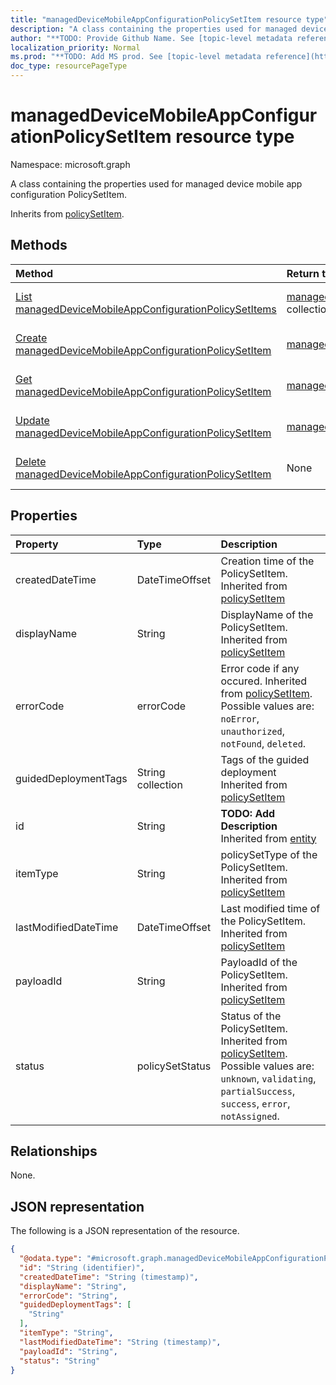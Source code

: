 ```yaml
---
title: "managedDeviceMobileAppConfigurationPolicySetItem resource type"
description: "A class containing the properties used for managed device mobile app configuration PolicySetItem."
author: "**TODO: Provide Github Name. See [topic-level metadata reference](https://msgo.azurewebsites.net/add/document/guidelines/metadata.html#topic-level-metadata)**"
localization_priority: Normal
ms.prod: "**TODO: Add MS prod. See [topic-level metadata reference](https://msgo.azurewebsites.net/add/document/guidelines/metadata.html#topic-level-metadata)**"
doc_type: resourcePageType
---
```


# managedDeviceMobileAppConfigurationPolicySetItem resource type

Namespace: microsoft.graph



A class containing the properties used for managed device mobile app configuration PolicySetItem.


Inherits from [policySetItem](../resources/policysetitem.md).

## Methods
|Method|Return type|Description|
|:---|:---|:---|
|[List managedDeviceMobileAppConfigurationPolicySetItems](../api/manageddevicemobileappconfigurationpolicysetitem-list.md)|[managedDeviceMobileAppConfigurationPolicySetItem](../resources/manageddevicemobileappconfigurationpolicysetitem.md) collection|Get a list of the [managedDeviceMobileAppConfigurationPolicySetItem](../resources/manageddevicemobileappconfigurationpolicysetitem.md) objects and their properties.|
|[Create managedDeviceMobileAppConfigurationPolicySetItem](../api/manageddevicemobileappconfigurationpolicysetitem-create.md)|[managedDeviceMobileAppConfigurationPolicySetItem](../resources/manageddevicemobileappconfigurationpolicysetitem.md)|Create a new [managedDeviceMobileAppConfigurationPolicySetItem](../resources/manageddevicemobileappconfigurationpolicysetitem.md) object.|
|[Get managedDeviceMobileAppConfigurationPolicySetItem](../api/manageddevicemobileappconfigurationpolicysetitem-get.md)|[managedDeviceMobileAppConfigurationPolicySetItem](../resources/manageddevicemobileappconfigurationpolicysetitem.md)|Read the properties and relationships of a [managedDeviceMobileAppConfigurationPolicySetItem](../resources/manageddevicemobileappconfigurationpolicysetitem.md) object.|
|[Update managedDeviceMobileAppConfigurationPolicySetItem](../api/manageddevicemobileappconfigurationpolicysetitem-update.md)|[managedDeviceMobileAppConfigurationPolicySetItem](../resources/manageddevicemobileappconfigurationpolicysetitem.md)|Update the properties of a [managedDeviceMobileAppConfigurationPolicySetItem](../resources/manageddevicemobileappconfigurationpolicysetitem.md) object.|
|[Delete managedDeviceMobileAppConfigurationPolicySetItem](../api/manageddevicemobileappconfigurationpolicysetitem-delete.md)|None|Deletes a [managedDeviceMobileAppConfigurationPolicySetItem](../resources/manageddevicemobileappconfigurationpolicysetitem.md) object.|

## Properties
|Property|Type|Description|
|:---|:---|:---|
|createdDateTime|DateTimeOffset|Creation time of the PolicySetItem. Inherited from [policySetItem](../resources/policysetitem.md)|
|displayName|String|DisplayName of the PolicySetItem. Inherited from [policySetItem](../resources/policysetitem.md)|
|errorCode|errorCode|Error code if any occured. Inherited from [policySetItem](../resources/policysetitem.md). Possible values are: `noError`, `unauthorized`, `notFound`, `deleted`.|
|guidedDeploymentTags|String collection|Tags of the guided deployment Inherited from [policySetItem](../resources/policysetitem.md)|
|id|String|**TODO: Add Description** Inherited from [entity](../resources/entity.md)|
|itemType|String|policySetType of the PolicySetItem. Inherited from [policySetItem](../resources/policysetitem.md)|
|lastModifiedDateTime|DateTimeOffset|Last modified time of the PolicySetItem. Inherited from [policySetItem](../resources/policysetitem.md)|
|payloadId|String|PayloadId of the PolicySetItem. Inherited from [policySetItem](../resources/policysetitem.md)|
|status|policySetStatus|Status of the PolicySetItem. Inherited from [policySetItem](../resources/policysetitem.md). Possible values are: `unknown`, `validating`, `partialSuccess`, `success`, `error`, `notAssigned`.|

## Relationships
None.

## JSON representation
The following is a JSON representation of the resource.
<!-- {
  "blockType": "resource",
  "keyProperty": "id",
  "@odata.type": "microsoft.graph.managedDeviceMobileAppConfigurationPolicySetItem",
  "baseType": "microsoft.graph.policySetItem",
  "openType": false
}
-->
``` json
{
  "@odata.type": "#microsoft.graph.managedDeviceMobileAppConfigurationPolicySetItem",
  "id": "String (identifier)",
  "createdDateTime": "String (timestamp)",
  "displayName": "String",
  "errorCode": "String",
  "guidedDeploymentTags": [
    "String"
  ],
  "itemType": "String",
  "lastModifiedDateTime": "String (timestamp)",
  "payloadId": "String",
  "status": "String"
}
```

